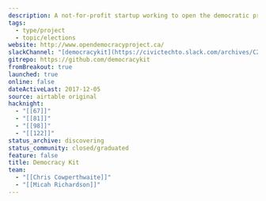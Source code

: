 ```yaml
---
description: A not-for-profit startup working to open the democratic process by publishing a shared campaign resource package for councillor and trustee races.
tags:
  - type/project
  - topic/elections
website: http://www.opendemocracyproject.ca/
slackChannel: "[democracykit](https://civictechto.slack.com/archives/C2YCPMTSM)"
gitrepo: https://github.com/democracykit
fromBreakout: true
launched: true
online: false
dateActiveLast: 2017-12-05
source: airtable original
hacknight:
  - "[[67]]"
  - "[[81]]"
  - "[[98]]"
  - "[[122]]"
status_archive: discovering
status_community: closed/graduated
feature: false
title: Democracy Kit
team:
  - "[[Chris Cowperthwaite]]"
  - "[[Micah Richardson]]"
---
```

